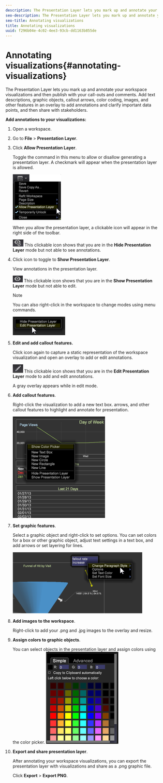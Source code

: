 ```yaml
---
description: The Presentation Layer lets you mark up and annotate your workspace visualizations and then publish with your call-outs and comments. Add text descriptions, graphic objects, callout arrows, color coding, images, and other features in an overlay to add annotations and clarify important data points, and then share with stakeholders.
seo-description: The Presentation Layer lets you mark up and annotate your workspace visualizations and then publish with your call-outs and comments. Add text descriptions, graphic objects, callout arrows, color coding, images, and other features in an overlay to add annotations and clarify important data points, and then share with stakeholders.
seo-title: Annotating visualizations
title: Annotating visualizations
uuid: f296b04e-4c02-4ee3-93cb-dd1163b855de
---
```


# Annotating visualizations{#annotating-visualizations}

The Presentation Layer lets you mark up and annotate your workspace visualizations and then publish with your call-outs and comments. Add text descriptions, graphic objects, callout arrows, color coding, images, and other features in an overlay to add annotations and clarify important data points, and then share with stakeholders.

**Add annotations to your visualizations:**

1. Open a workspace. 
1. Go to **File** > **Presentation Layer**. 
1. Click **Allow Presentation Layer**.

   Toggle the command in this menu to allow or disallow generating a presentation layer. A checkmark will appear when the presentation layer is allowed.

   ![](assets/6_4_presentation_layer_select.png)

   When you allow the presentation layer, a clickable icon will appear in the right side of the toolbar.

   ![](assets/dwb_presentation_icon2.png) This clickable icon shows that you are in the **Hide Presentation Layer** mode but not able to see annotations. 

1. Click icon to toggle to **Show Presentation Layer**.

   View annotations in the presentation layer.

   ![](assets/dwb_presentation_icon3.png) This clickable icon shows that you are in the **Show Presentation Layer** mode but not able to edit.

   >[!NOTE]
   >
   >You can also right-click in the workspace to change modes using menu commands.

   ![](assets/6_4_presentation_layer_right_menu.png)

1. **Edit and add callout features.**

   Click icon again to capture a static representation of the workspace visualization and open an overlay to add or edit annotations.

   ![](assets/dwb_presentation_icon1.png) This clickable icon shows that you are in the **Edit Presentation Layer** mode to add and edit annotations.

   A gray overlay appears while in edit mode. 

1. **Add callout features**.

   Right-click the visualization to add a new text box. arrows, and other callout features to highlight and annotate for presentation.

   ![](assets/6_4_presentation_layer_add_annotation.png)

1. **Set graphic features**.

   Select a graphic object and right-click to set options. You can set colors for a box or other graphic object, adjust text settings in a text box, and add arrows or set layering for lines.

   ![](assets/6_4_presentation_layer_options.png)

1. **Add images to the workspace**.

   Right-click to add your .png and .jpg images to the overlay and resize. 

1. **Assign colors to graphic objects**.

   You can select objects in the presentation layer and assign colors using the color picker. ![](assets/dwb_presentation_colorpicker.png)

1. **Export and share presentation layer**.

   After annotating your workspace visualizations, you can export the presentation layer with visualizations and share as a .png graphic file.

   Click **Export** > **Export PNG**.
